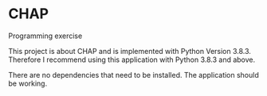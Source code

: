 # CHAP
Programming exercise

This project is about CHAP and is implemented with Python Version 3.8.3.
Therefore I recommend using this application with Python 3.8.3 and above.

There are no dependencies that need to be installed. The application should be working.
